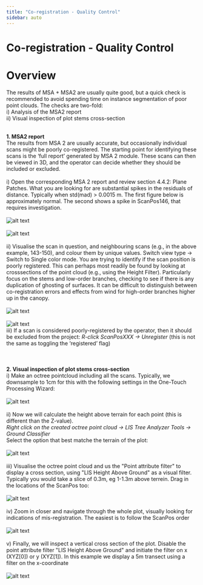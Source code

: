 ```yaml
---
title: "Co-registration - Quality Control"
sidebar: auto
---
```


# Co-registration - Quality Control


# Overview
The results of MSA + MSA2 are usually quite good, but a quick check is recommended to avoid spending time on instance segmentation of poor point clouds. 
The checks are two-fold:
<br>
i) Analysis of the MSA2 report
<br>
ii) Visual inspection of plot stems cross-section
<br><br>

**1. MSA2 report**
<br>
The results from MSA 2 are usually accurate, but occasionally individual scans
might be poorly co-registered. The starting point for identifying these scans is the
‘full report’ generated by MSA 2 module. These scans can then be viewed in 3D,
and the operator can decide whether they should be included or excluded.
<br><br>
i) Open the corresponding MSA 2 report and review section 4.4.2: Plane
Patches. What you are looking for are substantial spikes in the residuals of distance.
Typically when std(mad) > 0.0015 m. The first figure below is approximately
normal. The second shows a spike in ScanPos146, that requires investigation.
<br><br>![alt text](img/MSA2_rep1.png)
<br><br>![alt text](img/MSA2_rep2.png)<br><br>
ii) Visualise the scan in question, and neighbouring scans (e.g., in the above
example, 143-150), and colour them by unique values. Switch view type →
Switch to Single color mode. You are trying to identify if the scan position is poorly
registered. This can perhaps most readily be found by looking at crosssections
of the point cloud (e.g., using the Height Filter). Particularly focus on
the stems and low-order branches, checking to see if there is any duplication of ghosting
of surfaces. It can be difficult to distinguish between co-registration errors and
effects from wind for high-order branches higher up in the canopy.
<br><br>![alt text](img/MSA2_rep3.png)
<br><br>![alt text](img/MSA2_rep4.png)<br>
iii) If a scan is considered poorly-registered by the operator, then it should be
excluded from the project: *R-click ScanPosXXX → Unregister* (this is not the same
as toggling the ‘registered’ flag)
<br><br><br><br>
**2. Visual inspection of plot stems cross-section**
<br>
i) Make an octree pointcloud including all the scans. Typically, we downsample to 1cm for this with the following settings in the One-Touch Processing Wizard:
<br><br>![alt text](img/octree.png)<br><br>
ii) Now we will calculate the height above terrain for each point (this is different than the Z-value). <br>
*Right click on the created octree point cloud → LIS Tree Analyzer Tools → Ground Classifier*<br>
Select the option that best matche the terrain of the plot:
<br><br>![alt text](img/LIS.png)<br><br>
iii) Visualise the octree point cloud and us the "Point attribute filter" to display a cross section, using "LIS Height Above Ground" as a visual filter. Typically you would take a slice of 0.3m, eg 1-1.3m above terrein. Drag in the locations of the ScanPos too:
<br><br>![alt text](img/QC2.png)<br><br>
iv) Zoom in closer and navigate through the whole plot, visually looking for indications of mis-registration. The easiest is to follow the ScanPos order
<br><br>![alt text](img/QC.png)<br><br>
v) Finally, we will inspect a vertical cross section of the plot. Disable the point attribute filter "LIS Height Above Ground" and initiate the filter on x (XYZ[0]) or y (XYZ[1]). In this example we display a 5m transect using a filter on the x-coordinate
<br><br>![alt text](img/QC3.png)<br><br>